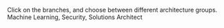 Click on the branches, and choose between different architecture groups. Machine Learning, Security, Solutions Architect
